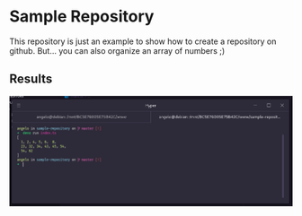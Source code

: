 # Sample Repository
This repository is just an example to show how to create a repository on github.
But... you can also organize an array of numbers ;)

## Results

<div align="center">
  <img src="./.github/images/screenshot.png"></img>
</div>